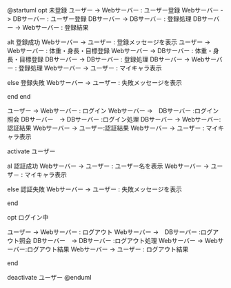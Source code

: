 @startuml
opt 未登録
ユーザー -> Webサーバー : ユーザー登録
Webサーバー -> DBサーバー : ユーザー登録
DBサーバー -> DBサーバ－ : 登録処理
DBサーバー -> Webサーバー : 登録結果

alt 登録成功
Webサーバー -> ユーザー : 登録メッセージを表示
ユーザー -> Webサーバー : 体重・身長・目標登録
Webサーバー -> DBサーバー : 体重・身長・目標登録
DBサーバー -> DBサーバー : 登録処理
DBサーバー -> Webサーバー : 登録処理
Webサーバー -> ユーザー : マイキャラ表示

else 登録失敗
Webサーバー -> ユーザー : 失敗メッセージを表示

end
end

ユーザー -> Webサーバー : ログイン
Webサーバー ->　DBサーバー :ログイン照会
DBサーバー　->  DBサーバー :ログイン処理
DBサーバー ->  Webサーバー:認証結果
Webサーバー -> ユーザー:認証結果
Webサーバー -> ユーザー : マイキャラ表示

activate ユーザー

al 認証成功
Webサーバー -> ユーザー : ユーザー名を表示
Webサーバー -> ユーザ－ : マイキャラ表示

else 認証失敗
Webサーバー -> ユーザー : 失敗メッセージを表示

end

opt ログイン中

ユーザー -> Webサーバー : ログアウト
Webサーバー ->　DBサーバー :ログアウト照会
DBサーバー　->  DBサーバー :ログアウト処理
Webサーバー ->  Webサーバー:ログアウト結果
Webサーバー -> ユーザー : ログアウト結果

end

deactivate ユーザー
@enduml
